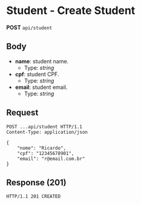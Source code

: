 # Student - Create Student

**POST** `api/student`

## Body

- **name**: student name.
  - Type: _string_
- **cpf**: student CPF.
  - Type: _string_
- **email**: student email.
  - Type: _string_

## Request

```http
POST ...api/student HTTP/1.1
Content-Type: application/json

{
	"nome": "Ricardo",
	"cpf": "12345678901",
	"email": "r@email.com.br"
}
```

## Response (201)

```http
HTTP/1.1 201 CREATED
```
